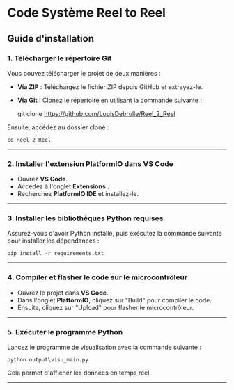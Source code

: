 # Code Système Reel to Reel

## Guide d'installation

### 1. Télécharger le répertoire Git

Vous pouvez télécharger le projet de deux manières :  
- **Via ZIP** : Téléchargez le fichier ZIP depuis GitHub et extrayez-le.  
- **Via Git** : Clonez le répertoire en utilisant la commande suivante :

    git clone https://github.com/LouisDebrulle/Reel_2_Reel

Ensuite, accédez au dossier cloné :

    cd Reel_2_Reel

---

### 2. Installer l'extension PlatformIO dans VS Code

- Ouvrez **VS Code**.  
- Accédez à l'onglet **Extensions** .  
- Recherchez **PlatformIO IDE** et installez-le.

---

### 3. Installer les bibliothèques Python requises

Assurez-vous d'avoir Python installé, puis exécutez la commande suivante pour installer les dépendances :

    pip install -r requirements.txt

---

### 4. Compiler et flasher le code sur le microcontrôleur

- Ouvrez le projet dans **VS Code**.  
- Dans l'onglet **PlatformIO**, cliquez sur "Build" pour compiler le code.  
- Ensuite, cliquez sur "Upload" pour flasher le microcontrôleur.

---

### 5. Exécuter le programme Python

Lancez le programme de visualisation avec la commande suivante :

    python output\visu_main.py

Cela permet d'afficher les données en temps réel.

---

